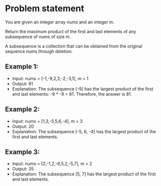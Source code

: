 # Problem statement
You are given an integer array nums and an integer m.

Return the maximum product of the first and last elements of any subsequence of nums of size m.

A subsequence is a collection that can be obtained from the original sequence nums through 
deletion.

## Example 1:

- Input: nums = [-1,-9,2,3,-2,-3,1], m = 1
- Output: 81
- Explanation: The subsequence [-9] has the largest product of the first and last elements: -9 * -9 = 81. Therefore, the answer is 81.

## Example 2:

- Input: nums = [1,3,-5,5,6,-4], m = 3
- Output: 20
- Explanation: The subsequence [-5, 6, -4] has the largest product of the first and last elements.

## Example 3:

- Input: nums = [2,-1,2,-6,5,2,-5,7], m = 2
- Output: 35
- Explanation: The subsequence [5, 7] has the largest product of the first and last elements.
